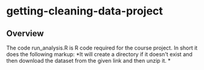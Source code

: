 # getting-cleaning-data-project
## Overview
The code run_analysis.R is R code required for the course project. In short it does the following
markup: *It will create a directory if it doesn't exist and then download the dataset from the given link and then unzip it.
        *
